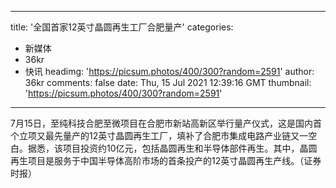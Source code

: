 
---
title: '全国首家12英寸晶圆再生工厂合肥量产'
categories: 
 - 新媒体
 - 36kr
 - 快讯
headimg: 'https://picsum.photos/400/300?random=2591'
author: 36kr
comments: false
date: Thu, 15 Jul 2021 12:39:16 GMT
thumbnail: 'https://picsum.photos/400/300?random=2591'
---

<div>   
7月15日，至纯科技合肥至微项目在合肥市新站高新区举行量产仪式，这是国内首个立项又最先量产的12英寸晶圆再生工厂，填补了合肥市集成电路产业链又一空白。据悉，该项目投资约10亿元，包括晶圆再生和半导体部件再生。其中，晶圆再生项目是服务于中国半导体高阶市场的首条投产的12英寸晶圆再生产线。（证券时报）  
</div>
            